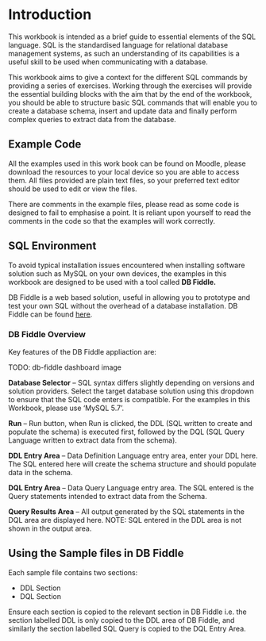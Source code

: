 # Introduction

This workbook is intended as a brief guide to essential elements of the SQL language. SQL is the 
standardised language for relational database management systems, as such an understanding of its 
capabilities is a useful skill to be used when communicating with a database.

This workbook aims to give a context for the different SQL commands by providing a series of 
exercises. Working through the exercises will provide the essential building blocks with the aim that 
by the end of the workbook, you should be able to structure basic SQL commands that will enable you 
to create a database schema, insert and update data and finally perform complex queries to extract 
data from the database.

## Example Code

All the examples used in this work book can be found on Moodle, please download the resources to 
your local device so you are able to access them. All files provided are plain text files, so your 
preferred text editor should be used to edit or view the files.

There are comments in the example files, please read as some code is designed to fail to emphasise a 
point. It is reliant upon yourself to read the comments in the code so that the examples will work 
correctly.

## SQL Environment

To avoid typical installation issues encountered when installing software solution such as MySQL on 
your own devices, the examples in this workbook are designed to be used with a tool called **DB 
Fiddle.**

DB Fiddle is a web based solution, useful in allowing you to prototype and test your own SQL 
without the overhead of a database installation. DB Fiddle can be found [here](https://www.db-fiddle.com/).

### DB Fiddle Overview

Key features of the DB Fiddle appliaction are:

TODO: db-fiddle dashboard image

**Database Selector** – SQL syntax differs slightly depending on versions and solution providers. Select 
the target database solution using this dropdown to ensure that the SQL code enters is compatible. 
For the examples in this Workbook, please use ‘MySQL 5.7’.

**Run** – Run button, when Run is clicked, the DDL (SQL written to create and populate the schema) is 
executed first, followed by the DQL (SQL Query Language written to extract data from the schema).

**DDL Entry Area** – Data Definition Language entry area, enter your DDL here. The SQL entered here
will create the schema structure and should populate data in the schema.

**DQL Entry Area** – Data Query Language entry area. The SQL entered is the Query statements 
intended to extract data from the Schema. 

**Query Results Area** – All output generated by the SQL statements in the DQL area are displayed 
here. NOTE: SQL entered in the DDL area is not shown in the output area.

## Using the Sample files in DB Fiddle

Each sample file contains two sections:
- DDL Section
- DQL Section

Ensure each section is copied to the relevant section in DB Fiddle i.e. the section labelled DDL is only 
copied to the DDL area of DB Fiddle, and similarly the section labelled SQL Query is copied to the 
DQL Entry Area.
